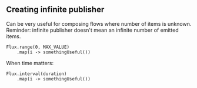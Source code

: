 ## Creating infinite publisher

Can be very useful for composing flows where number of items is unknown.  
Reminder: infinite publisher doesn't mean an infinite number of emitted items.

```
Flux.range(0, MAX_VALUE)
    .map(i -> somethingUseful())
```

When time matters:
```
Flux.interval(duration)
    .map(i -> somethingUseful())
```